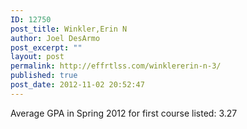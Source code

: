 ```yaml
---
ID: 12750
post_title: Winkler,Erin N
author: Joel DesArmo
post_excerpt: ""
layout: post
permalink: http://effrtlss.com/winklererin-n-3/
published: true
post_date: 2012-11-02 20:52:47
---
```

<p>Average GPA in Spring 2012 for first course listed: 3.27</p>